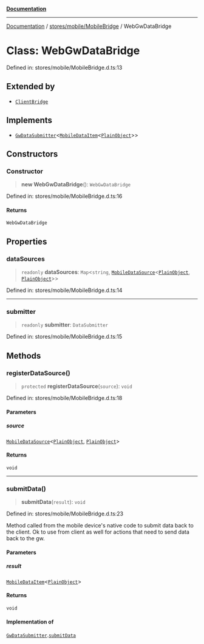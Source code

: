 [**Documentation**](../../../../index.md)

***

[Documentation](../../../../index.md) / [stores/mobile/MobileBridge](../index.md) / WebGwDataBridge

# Class: WebGwDataBridge

Defined in: stores/mobile/MobileBridge.d.ts:13

## Extended by

- [`ClientBridge`](ClientBridge.md)

## Implements

- [`GwDataSubmitter`](../../../native/api/NativeWebInterface/interfaces/GwDataSubmitter.md)\<[`MobileDataItem`](../../api/MobileDataSource/interfaces/MobileDataItem.md)\<[`PlainObject`](../../../../perspective-client/type-aliases/PlainObject.md)\>\>

## Constructors

### Constructor

> **new WebGwDataBridge**(): `WebGwDataBridge`

Defined in: stores/mobile/MobileBridge.d.ts:16

#### Returns

`WebGwDataBridge`

## Properties

### dataSources

> `readonly` **dataSources**: `Map`\<`string`, [`MobileDataSource`](../../api/MobileDataSource/interfaces/MobileDataSource.md)\<[`PlainObject`](../../../../perspective-client/type-aliases/PlainObject.md), [`PlainObject`](../../../../perspective-client/type-aliases/PlainObject.md)\>\>

Defined in: stores/mobile/MobileBridge.d.ts:14

***

### submitter

> `readonly` **submitter**: `DataSubmitter`

Defined in: stores/mobile/MobileBridge.d.ts:15

## Methods

### registerDataSource()

> `protected` **registerDataSource**(`source`): `void`

Defined in: stores/mobile/MobileBridge.d.ts:18

#### Parameters

##### source

[`MobileDataSource`](../../api/MobileDataSource/interfaces/MobileDataSource.md)\<[`PlainObject`](../../../../perspective-client/type-aliases/PlainObject.md), [`PlainObject`](../../../../perspective-client/type-aliases/PlainObject.md)\>

#### Returns

`void`

***

### submitData()

> **submitData**(`result`): `void`

Defined in: stores/mobile/MobileBridge.d.ts:23

Method called from the mobile device's native code to submit data back to the client.  Ok to use from client
as well for actions that need to send data back to the gw.

#### Parameters

##### result

[`MobileDataItem`](../../api/MobileDataSource/interfaces/MobileDataItem.md)\<[`PlainObject`](../../../../perspective-client/type-aliases/PlainObject.md)\>

#### Returns

`void`

#### Implementation of

[`GwDataSubmitter`](../../../native/api/NativeWebInterface/interfaces/GwDataSubmitter.md).[`submitData`](../../../native/api/NativeWebInterface/interfaces/GwDataSubmitter.md#submitdata)

